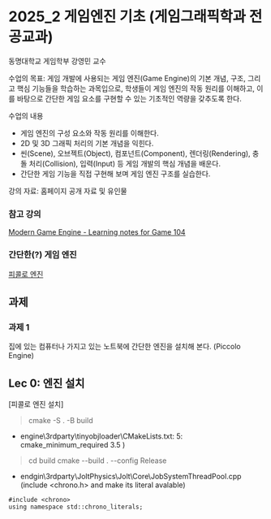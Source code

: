 # 2025_2 게임엔진 기초 (게임그래픽학과 전공교과)

동명대학교 게임학부 강영민 교수

수업의 목표: 게임 개발에 사용되는 게임 엔진(Game Engine)의 기본 개념, 구조, 그리고 핵심 기능들을 학습하는 과목입으로, 학생들이 게임 엔진의 작동 원리를 이해하고, 이를 바탕으로 간단한 게임 요소를 구현할 수 있는 기초적인 역량을 갖추도록 한다.

수업의 내용

* 게임 엔진의 구성 요소와 작동 원리를 이해한다.
* 2D 및 3D 그래픽 처리의 기본 개념을 익힌다.
* 씬(Scene), 오브젝트(Object), 컴포넌트(Component), 렌더링(Rendering), 충돌 처리(Collision), 입력(Input) 등 게임 개발의 핵심 개념을 배운다.
* 간단한 게임 기능을 직접 구현해 보며 게임 엔진 구조를 실습한다.

강의 자료: 홈페이지 공개 자료 및 유인물

### 참고 강의
[Modern Game Engine - Learning notes for Game 104](https://github.com/randaldong/ModernGameEngine/tree/main)


### 간단한(?) 게임 엔진
[피콜로 엔진](https://github.com/BoomingTech/Piccolo)

## 과제

### 과제 1
집에 있는 컴퓨터나 가지고 있는 노트북에 간단한 엔진을 설치해 본다. (Piccolo Engine)

## Lec 0: 엔진 설치

[피콜로 엔진 설치]

> cmake -S . -B build 

- engine\3rdparty\tinyobjloader\CMakeLists.txt: 5: cmake_minimum_required 3.5 )


> cd build
> cmake --build . --config Release

-  endgin\3rdparty\JoltPhysics\Jolt\Core\JobSystemThreadPool.cpp  (include <chrono.h> and make its literal avalable)

```
#include <chrono>
using namespace std::chrono_literals;
```
